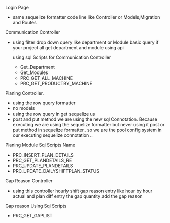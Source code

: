 Login Page

- same sequelize formatter code line like Controller or Models,Migration and Routes

Communication Controller

- using filter drop down query like department or Module basic query
  if your project all get department and module using api

  using sql Scripts for Communication Controller

  - Get_Department
  - Get_Modules
  - PRC_GET_ALL_MACHINE
  - PRC_GET_PRODUCTBY_MACHINE

Planing Controller.

- using the row query formatter
- no models
- using the row query in get sequelize us
- post and put method we are using the new sql Connotation. Because executing we are using the sequelize formatter but never using it
  post or put method in sequelize formatter..
  so we are the pool config system in our executing sequelize connotation ..

Planing Module Sql Scripts Name

- PRC_INSERT_PLAN_DETAILS
- PRC_GET_PLANDETAILS_RE
- PRC_UPDATE_PLANDETAILS
- PRC_UPDATE_DAILYSHIFTPLAN_STATUS

Gap Reason Controller

- using this controller hourly shift gap reason entry like hour by hour actual and plan diff entry the gap quantity add the gap reason

Gap reason Using Sql Scripts

- PRC_GET_GAPLIST
